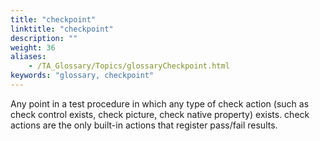 ```yaml
--- 
title: "checkpoint"
linktitle: "checkpoint"
description: ""
weight: 36
aliases: 
    - /TA_Glossary/Topics/glossaryCheckpoint.html
keywords: "glossary, checkpoint"
---
```


Any point in a test procedure in which any type of check action \(such as check control exists, check picture, check native property\) exists. check actions are the only built-in actions that register pass/fail results.

